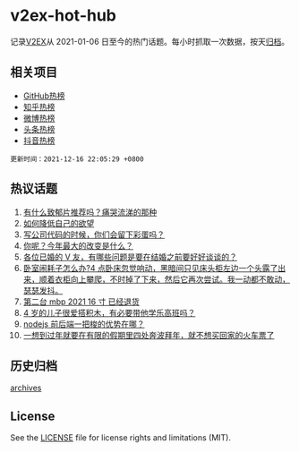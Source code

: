 # v2ex-hot-hub

 记录[V2EX](https://www.v2ex.com/)从 2021-01-06 日至今的热门话题。每小时抓取一次数据，按天[归档](archives)。
 
 ## 相关项目

- [GitHub热榜](https://github.com/snaildev/github-hot-hub)
- [知乎热榜](https://github.com/snaildev/zhihu-hot-hub)
- [微博热榜](https://github.com/snaildev/weibo-hot-hub)
- [头条热榜](https://github.com/snaildev/toutiao-hot-hub)
- [抖音热榜](https://github.com/snaildev/douyin-hot-hub)


 `更新时间：2021-12-16 22:05:29 +0800`

## 热议话题

1. [有什么致郁片推荐吗？痛哭流涕的那种](https://www.v2ex.com/t/822587)
1. [如何降低自己的欲望](https://www.v2ex.com/t/822478)
1. [写公司代码的时候，你们会留下彩蛋吗？](https://www.v2ex.com/t/822562)
1. [你呢？今年最大的改变是什么？](https://www.v2ex.com/t/822553)
1. [各位已婚的 V 友，有哪些问题是要在结婚之前要好好谈谈的？](https://www.v2ex.com/t/822498)
1. [卧室闹耗子怎么办?4 点卧床忽觉响动，黑暗间只见床头柜左边一个头露了出来，顺着衣柜向上攀爬，不时掉了下来，然后它再次尝试。我一动都不敢动，瑟瑟发抖。](https://www.v2ex.com/t/822500)
1. [第二台 mbp 2021 16 寸 已经退货](https://www.v2ex.com/t/822517)
1. [4 岁的儿子很爱搭积木，有必要带他学乐高班吗？](https://www.v2ex.com/t/822507)
1. [nodejs 前后端一把梭的优势在哪？](https://www.v2ex.com/t/822487)
1. [一想到过年就要在有限的假期里四处奔波拜年，就不想买回家的火车票了](https://www.v2ex.com/t/822505)

## 历史归档

[archives](archives)

## License

See the [LICENSE](LICENSE) file for license rights and limitations (MIT).
